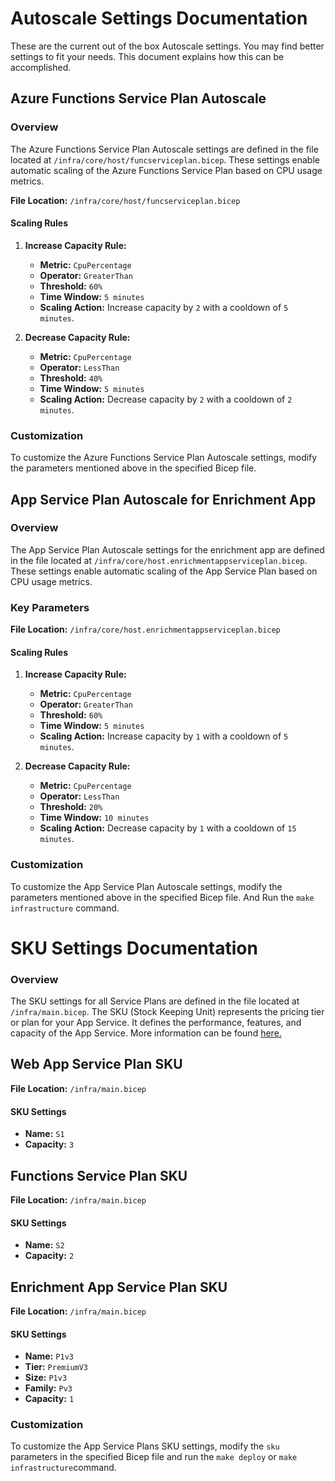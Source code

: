 # Autoscale Settings Documentation

These are the current out of the box Autoscale settings.
You may find better settings to fit your needs. This document explains how this can be accomplished.

## Azure Functions Service Plan Autoscale

### Overview

The Azure Functions Service Plan Autoscale settings are defined in the file located at `/infra/core/host/funcserviceplan.bicep`. These settings enable automatic scaling of the Azure Functions Service Plan based on CPU usage metrics.



 **File Location:** `/infra/core/host/funcserviceplan.bicep`

#### Scaling Rules

1. **Increase Capacity Rule:**
   - **Metric:** `CpuPercentage`
   - **Operator:** `GreaterThan`
   - **Threshold:** `60%`
   - **Time Window:** `5 minutes`
   - **Scaling Action:** Increase capacity by `2` with a cooldown of `5 minutes`.

2. **Decrease Capacity Rule:**
   - **Metric:** `CpuPercentage`
   - **Operator:** `LessThan`
   - **Threshold:** `40%`
   - **Time Window:** `5 minutes`
   - **Scaling Action:** Decrease capacity by `2` with a cooldown of `2 minutes`.

### Customization

To customize the Azure Functions Service Plan Autoscale settings, modify the parameters mentioned above in the specified Bicep file.

## App Service Plan Autoscale for Enrichment App

### Overview

The App Service Plan Autoscale settings for the enrichment app are defined in the file located at `/infra/core/host.enrichmentappserviceplan.bicep`. These settings enable automatic scaling of the App Service Plan based on CPU usage metrics.

### Key Parameters

**File Location:** `/infra/core/host.enrichmentappserviceplan.bicep`

#### Scaling Rules

1. **Increase Capacity Rule:**
   - **Metric:** `CpuPercentage`
   - **Operator:** `GreaterThan`
   - **Threshold:** `60%`
   - **Time Window:** `5 minutes`
   - **Scaling Action:** Increase capacity by `1` with a cooldown of `5 minutes`.

2. **Decrease Capacity Rule:**
   - **Metric:** `CpuPercentage`
   - **Operator:** `LessThan`
   - **Threshold:** `20%`
   - **Time Window:** `10 minutes`
   - **Scaling Action:** Decrease capacity by `1` with a cooldown of `15 minutes`.

### Customization

To customize the App Service Plan Autoscale settings, modify the parameters mentioned above in the specified Bicep file. And Run the `make infrastructure` command.



# SKU Settings Documentation

### Overview

The SKU settings for all Service Plans are defined in the file located at `/infra/main.bicep`.  The SKU (Stock Keeping Unit) represents the pricing tier or plan for your App Service. It defines the performance, features, and capacity of the App Service. 
More information can be found [here.](https://azure.microsoft.com/en-us/pricing/details/app-service/windows/#purchase-options)

## Web App Service Plan SKU


**File Location:** `/infra/main.bicep`

#### SKU Settings

- **Name:** `S1`
- **Capacity:** `3`


## Functions Service Plan SKU


**File Location:** `/infra/main.bicep`

#### SKU Settings

- **Name:** `S2`
- **Capacity:** `2`

## Enrichment App Service Plan SKU


**File Location:** `/infra/main.bicep`

#### SKU Settings

- **Name:** `P1v3`
- **Tier:** `PremiumV3`
- **Size:** `P1v3`
- **Family:** `Pv3`
- **Capacity:** `1`

### Customization

To customize the App Service Plans SKU settings, modify the `sku` parameters in the specified Bicep file and run the `make deploy` or `make infrastructure`command.

